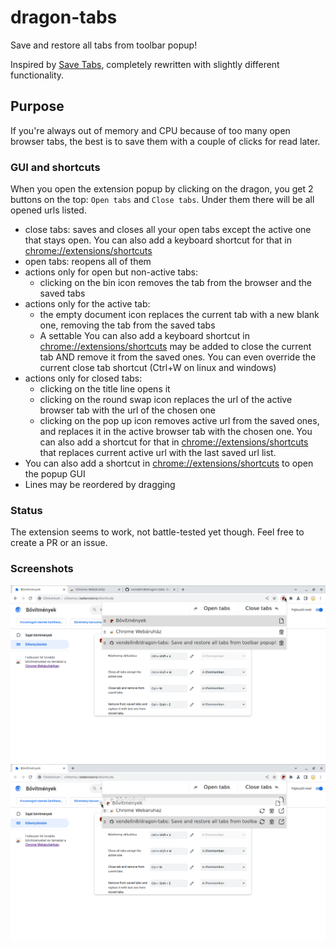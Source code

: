 # dragon-tabs
Save and restore all tabs from toolbar popup!

Inspired by [Save Tabs](https://mybrowseraddon.com/save-tabs.html), completely rewritten with slightly different functionality.

## Purpose
If you're always out of memory and CPU because of too many open browser tabs, the best is to save them with a couple of clicks for read later.

### GUI and shortcuts
When you open the extension popup by clicking on the dragon, you get 2 buttons on the top: `Open tabs` and `Close tabs`. Under them there will be all opened urls listed.

* close tabs: saves and closes all your open tabs except the active one that stays open. You can also add a keyboard shortcut for that in <chrome://extensions/shortcuts>
* open tabs: reopens all of them
* actions only for open but non-active tabs:
  * clicking on the bin icon removes the tab from the browser and the saved tabs
* actions only for the active tab:
  * the empty document icon replaces the current tab with a new blank one, removing the tab from the saved tabs
  * A settable You can also add a keyboard shortcut in <chrome://extensions/shortcuts> may be added to close the current tab AND remove it from the saved ones. You can even override the current close tab shortcut (Ctrl+W on linux and windows)
* actions only for closed tabs:
  * clicking on the title line opens it
  * clicking on the round swap icon replaces the url of the active browser tab with the url of the chosen one
  * clicking on the pop up icon removes active url from the saved ones, and replaces it in the active browser tab with the chosen one. You can also add a shortcut for that in <chrome://extensions/shortcuts> that replaces current active url with the last saved url list.
* You can also add a shortcut in <chrome://extensions/shortcuts> to open the popup GUI
* Lines may be reordered by dragging

### Status
The extension seems to work, not battle-tested yet though. Feel free to create a PR or an issue.

### Screenshots
![Loaded list](screenshots/load.png)
![Drag row](screenshots/drag.png)
